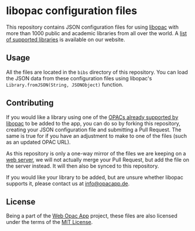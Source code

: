 libopac configuration files
===========================

This repository contains JSON configuration files for using [libopac](https://github.com/opacapp/opacclient/tree/master/opacclient/libopac) with more than 1000 public and academic libraries from all over the world. A [list of supported libraries](https://en.opacapp.net/libraries/) is available on our website.

Usage
-----
All the files are located in the `bibs` directory of this repository. You can load the JSON data from these configuration files using libopac's `Library.fromJSON(String, JSONObject)` function.

Contributing
------------
If you would like a library using one of the [OPACs already supported by libopac](https://en.opacapp.net/compatibility/) to be added to the app, you can do so by forking this repository, creating your JSON configuration file and submitting a Pull Request. The same is true for if you have an adjustment to make to one of the files (such as an updated OPAC URL).

As this repository is only a one-way mirror of the files we are keeping on a [web server](https://github.com/opacapp/opacclient/blob/master/opacclient/opacapp/LIBRARY_DATA.md), we will not actually merge your Pull Request, but add the file on the server instead. It will then also be synced to this repository.

If you would like your library to be added, but are unsure whether libopac supports it, please contact us at info@opacapp.de.

License
-------
Being a part of the [Web Opac App](https://github.com/opacapp/opacclient) project, these files are also licensed under the terms of the [MIT License](http://opensource.org/licenses/mit-license.php).
